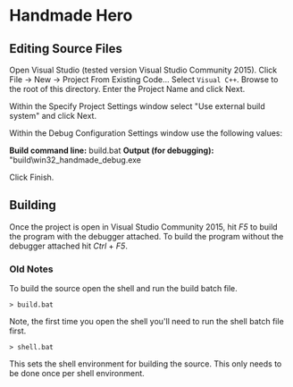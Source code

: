 # Handmade Hero

## Editing Source Files

Open Visual Studio (tested version Visual Studio Community 2015). Click File -> New -> Project From Existing Code... Select `Visual C++`. Browse to the root of this directory. Enter the Project Name and click Next. 

Within the Specify Project Settings window select "Use external build system" and click Next.

Within the Debug Configuration Settings window use the following values:

**Build command line:** build.bat
**Output (for debugging):** "build\win32_handmade_debug.exe

Click Finish.

## Building

Once the project is open in  Visual Studio Community 2015, hit *F5* to build the program with the debugger attached. To build the program without the debugger attached hit *Ctrl* + *F5*.

### Old Notes

To build the source open the shell and run the build batch file.

```> build.bat```

Note, the first time you open the shell you'll need to run the shell batch file first.

```> shell.bat```

This sets the shell environment for building the source. This only needs to be done once per shell environment.
